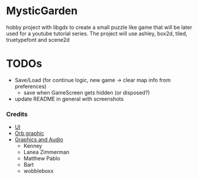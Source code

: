 # MysticGarden
hobby project with libgdx to create a small puzzle like game that will be later used for a youtube tutorial series.
The project will use ashley, box2d, tiled, truetypefont and scene2d

# TODOs

* Save/Load (for continue logic, new game -> clear map info from preferences)
  * save when GameScreen gets hidden (or disposed?)
* update README in general with screenshots

### Credits

- [UI](https://lucapixel.itch.io/ultimate-kit-pixel-art)
- [Orb graphic](https://opengameart.org/content/rotating-orbs)
- [Graphics and Audio](https://opengameart.org)
  - Kenney
  - Lanea Zimmerman
  - Matthew Pablo
  - Bart
  - wobbleboxx